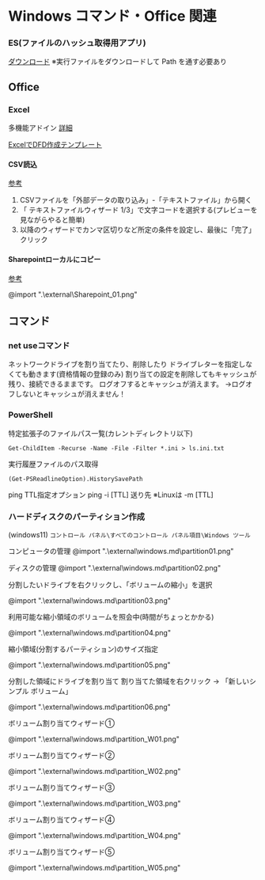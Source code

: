 # Windows コマンド・Office 関連

### ES(ファイルのハッシュ取得用アプリ)

[ダウンロード](https://www.voidtools.com/support/everything/command_line_interface/)
※実行ファイルをダウンロードして Path を通す必要あり

## Office

### Excel
多機能アドイン
[詳細](https://confrage.jp/excel%E3%82%92%E8%B6%85%E4%BE%BF%E5%88%A9%E3%81%AB%E3%81%99%E3%82%8Brelaxtools-addin%E3%81%AE%E4%BD%BF%E3%81%84%E6%96%B9/)

[ExcelでDFD作成テンプレート](https://plus-pm.jp/blog/work-flow-excel-horizontal-swim-lane/#google_vignette)



#### CSV読込
[参考](https://global-wing.com/activity/csv_character_code.html)

1. CSVファイルを「外部データの取り込み」-「テキストファイル」から開く
2. 「 テキストファイルウィザード 1/3」で文字コードを選択する(プレビューを見ながらやると簡単)
3. 以降のウィザードでカンマ区切りなど所定の条件を設定し、最後に「完了」クリック

#### Sharepointローカルにコピー

[参考](https://d-spport.jp/memorandum/sharepoint001/)

@import ".\external\Sharepoint_01.png"

## コマンド

### net useコマンド
ネットワークドライブを割り当てたり、削除したり
ドライブレターを指定しなくても動きます(資格情報の登録のみ)
割り当ての設定を削除してもキャッシュが残り、接続できるままです。
ログオフするとキャッシュが消えます。
→ログオフしないとキャッシュが消えません！

### PowerShell

特定拡張子のファイルパス一覧(カレントディレクトリ以下)

```
Get-ChildItem -Recurse -Name -File -Filter *.ini > ls.ini.txt
```

実行履歴ファイルのパス取得

```
(Get-PSReadlineOption).HistorySavePath
```

ping TTL指定オプション
ping -i [TTL] 送り先
※Linuxは -m [TTL]


### ハードディスクのパーティション作成

(windows11)
`コントロール パネル\すべてのコントロール パネル項目\Windows ツール`

コンピュータの管理
@import ".\external\windows.md\partition01.png"

ディスクの管理
@import ".\external\windows.md\partition02.png"

分割したいドライブを右クリックし、「ボリュームの縮小」を選択

@import ".\external\windows.md\partition03.png"

利用可能な縮小領域のボリュームを照会中(時間がちょっとかかる)

@import ".\external\windows.md\partition04.png"

縮小領域(分割するパーティション)のサイズ指定

@import ".\external\windows.md\partition05.png"

分割した領域にドライブを割り当て
割り当てた領域を右クリック → 「新しいシンプル ボリューム」

@import ".\external\windows.md\partition06.png"

ボリューム割り当てウィザード①

@import ".\external\windows.md\partition_W01.png"

ボリューム割り当てウィザード②

@import ".\external\windows.md\partition_W02.png"

ボリューム割り当てウィザード③

@import ".\external\windows.md\partition_W03.png"

ボリューム割り当てウィザード④

@import ".\external\windows.md\partition_W04.png"

ボリューム割り当てウィザード⑤

@import ".\external\windows.md\partition_W05.png"

